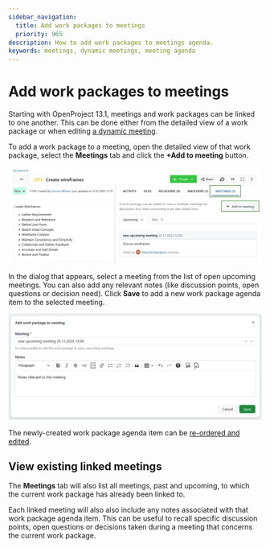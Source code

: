 ```yaml
---
sidebar_navigation:
  title: Add work packages to meetings
  priority: 965
description: How to add work packages to meetings agenda.
keywords: meetings, dynamic meetings, meeting agenda
---
```


# Add work packages to meetings

Starting with OpenProject 13.1, meetings and work packages can be linked to one another. This can be done either from the detailed view of a work package or when editing [a dynamic meeting](../../meetings/dynamic-meetings/#add-a-work-package-to-the-agenda).

To add a work package to a meeting, open the detailed view of that work package, select the **Meetings** tab and click the **+Add to meeting** button.

![Add a work package to a meeting in OpenProject](openproject_user_guide_add_wp_to_meeting.png)

In the dialog that appears, select a meeting from the list of open upcoming meetings. You can also add any relevant notes (like discussion points, open questions or decision need). Click **Save** to add a new work package agenda item to the selected meeting.

![Add a work package to a new meeting](openproject_user_guide_meeting_dialogue.png)

The newly-created work package agenda item can be [re-ordered and edited](../../meetings/dynamic-meetings/#edit-a-meeting). 

## View existing linked meetings

The **Meetings** tab will also list all meetings, past and upcoming, to which the current work package has already been linked to. 

Each linked meeting will also also include any notes associated with that work package agenda item. This can be useful to recall specific discussion points, open questions or decisions taken during a meeting that concerns the current work package.
